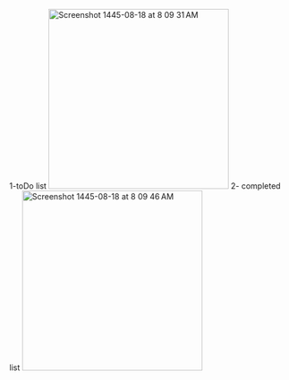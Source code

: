 1-toDo list
<img width="322" alt="Screenshot 1445-08-18 at 8 09 31 AM" src="https://github.com/kh-0/Assignment-3/assets/129819828/aa953fab-17ce-46bb-83a0-4d7acc5b9ac9">
2- completed list 
<img width="322" alt="Screenshot 1445-08-18 at 8 09 46 AM" src="https://github.com/kh-0/Assignment-3/assets/129819828/3eeeccc4-d910-448d-82db-dd9ea9c19c23">

